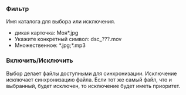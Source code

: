 ### Фильтр

Имя каталога для выбора или исключения. 
- дикая карточка: Моя*.jpg
- Укажите конкретный символ: dsc_???.mov
- Множественное: \*.jpg;*.mp3

### Включить/Исключить

Выбор делает файлы доступными для синхронизации. Исключение исключает синхронизацию файла. Если тот же самый файл, что и выбранный, будет исключен, то исключение будет иметь приоритет.
